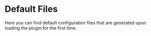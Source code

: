 # Default Files
Here you can find default configuration files that are generated upon loading the plugin for the first time.
